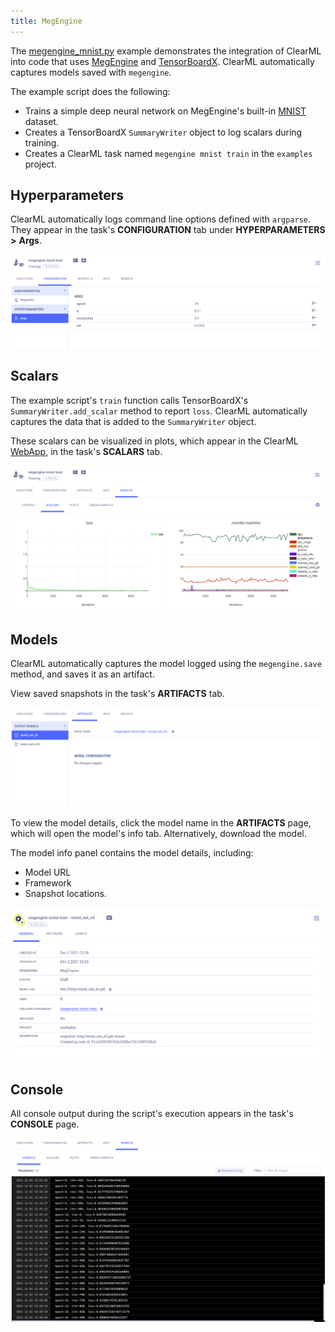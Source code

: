 ```yaml
---
title: MegEngine
---
```


The [megengine_mnist.py](https://github.com/allegroai/clearml/blob/master/examples/frameworks/megengine/megengine_mnist.py) 
example demonstrates the integration of ClearML into code that uses [MegEngine](https://github.com/MegEngine/MegEngine) 
and [TensorBoardX](https://github.com/lanpa/tensorboardX). ClearML automatically captures models saved with `megengine`.

The example script does the following:
* Trains a simple deep neural network on MegEngine's built-in [MNIST](https://www.megengine.org.cn/doc/master/en/reference/api/megengine.data.dataset.MNIST.html)
  dataset.
* Creates a TensorBoardX `SummaryWriter` object to log scalars during training.  
* Creates a ClearML task named `megengine mnist train` in the `examples` project.

## Hyperparameters

ClearML automatically logs command line options defined with `argparse`. They appear in the task's **CONFIGURATION** 
tab under **HYPERPARAMETERS** **>** **Args**.

![Configuration tab](../../../img/examples_megengine_mnist_config.png)

## Scalars

The example script's `train` function calls TensorBoardX's `SummaryWriter.add_scalar` method to report `loss`. 
ClearML automatically captures the data that is added to the `SummaryWriter` object.  

These scalars can be visualized in plots, which appear in the ClearML [WebApp](../../../webapp/webapp_home.md), in the 
task's **SCALARS** tab.


![Scalars tab](../../../img/examples_megengine_mnist_scalars.png)

## Models

ClearML automatically captures the model logged using the `megengine.save` method, and saves it as an artifact.

View saved snapshots in the task's **ARTIFACTS** tab.

![Artifacts tab](../../../img/examples_megengine_models_1.png) 

To view the model details, click the model name in the **ARTIFACTS** page, which will open the model's info tab. Alternatively, download the model.

The model info panel contains the model details, including: 
* Model URL
* Framework
* Snapshot locations.

![Model info panel](../../../img/examples_megengine_models_2.png)

## Console

All console output during the script's execution appears in the task's **CONSOLE** page.

![Console tab](../../../img/examples_megengine_console.png)

